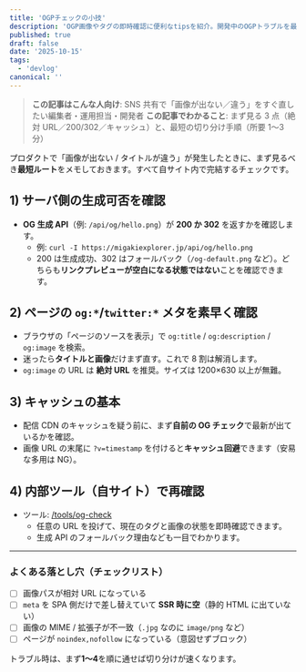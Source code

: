 ```yaml
---
title: 'OGPチェックの小技'
description: 'OGP画像やタグの即時確認に便利なtipsを紹介。開発中のOGPトラブルを最小限に抑えるための実践メモ。'
published: true
draft: false
date: '2025-10-15'
tags:
  - 'devlog'
canonical: ''
---
```


> **この記事はこんな人向け**: SNS 共有で「画像が出ない／違う」をすぐ直したい編集者・運用担当・開発者
> **この記事でわかること**: まず見る 3 点（絶対 URL／200/302／キャッシュ）と、最短の切り分け手順（所要 1〜3 分）

プロダクトで「画像が出ない / タイトルが違う」が発生したときに、まず見るべき**最短ルート**をメモしておきます。すべて自サイト内で完結するチェックです。

## 1) サーバ側の生成可否を確認

- **OG 生成 API**（例: `/api/og/hello.png`）が **200 か 302** を返すかを確認します。
  - 例: `curl -I https://migakiexplorer.jp/api/og/hello.png`
  - 200 は生成成功、302 はフォールバック（`/og-default.png` など）。どちらも**リンクプレビューが空白になる状態ではない**ことを確認できます。

## 2) ページの `og:*`/`twitter:*` メタを素早く確認

- ブラウザの「ページのソースを表示」で `og:title` / `og:description` / `og:image` を検索。
- 迷ったら**タイトルと画像**だけまず直す。これで 8 割は解消します。
- `og:image` の URL は **絶対 URL** を推奨。サイズは 1200×630 以上が無難。

## 3) キャッシュの基本

- 配信 CDN のキャッシュを疑う前に、まず**自前の OG チェック**で最新が出ているかを確認。
- 画像 URL の末尾に `?v=timestamp` を付けると**キャッシュ回避**できます（安易な多用は NG）。

## 4) 内部ツール（自サイト）で再確認

- ツール: [/tools/og-check](/tools/og-check)
  - 任意の URL を投げて、現在のタグと画像の状態を即時確認できます。
  - 生成 API のフォールバック理由なども一目でわかります。

---

### よくある落とし穴（チェックリスト）

- [ ] 画像パスが相対 URL になっている
- [ ] `meta` を SPA 側だけで差し替えていて **SSR 時に空**（静的 HTML に出ていない）
- [ ] 画像の MIME / 拡張子が不一致（`.jpg` なのに `image/png` など）
- [ ] ページが `noindex,nofollow` になっている（意図せずブロック）

トラブル時は、まず**1〜4**を順に通せば切り分けが速くなります。
